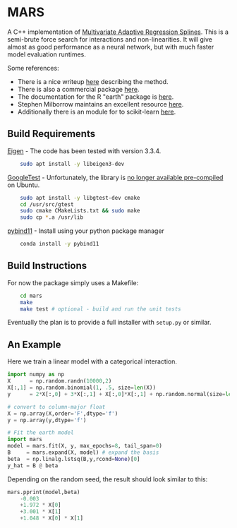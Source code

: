 # MARS

A C++ implementation of [Multivariate Adaptive Regression Splines](https://bit.ly/3cAc7xp). This is
a semi-brute force search for interactions and non-linearities. It will give almost as good
performance as a neural network, but with much faster model evaluation runtimes.

Some references:
* There is a nice writeup [here](https://uc-r.github.io/mars) describing the method.
* There is also a commercial package [here](https://www.salford-systems.com/products/mars).
* The documentation for the R "earth" package is [here](https://cran.r-project.org/web/packages/earth/earth.pdf).
* Stephen Milborrow maintains an excellent resource [here](http://www.milbo.users.sonic.net/earth).
* Additionally there is an module for to scikit-learn [here](https://contrib.scikit-learn.org/py-earth).

## Build Requirements
[Eigen](http://eigen.tuxfamily.org/) - The code has been tested with version 3.3.4.

```bash
    sudo apt install -y libeigen3-dev
```

[GoogleTest](https://github.com/google/googletest) - Unfortunately, the library is [no longer
available pre-compiled](https://bit.ly/2vNUBWN) on Ubuntu.

```bash
    sudo apt install -y libgtest-dev cmake
    cd /usr/src/gtest
    sudo cmake CMakeLists.txt && sudo make
    sudo cp *.a /usr/lib
```

[pybind11](https://github.com/pybind/pybind11) - Install using your python package manager

```bash
    conda install -y pybind11
```

## Build Instructions
For now the package simply uses a Makefile:

```bash
    cd mars
    make
    make test # optional - build and run the unit tests
```

Eventually the plan is to provide a full installer with `setup.py` or similar.

## An Example
Here we train a linear model with a categorical interaction.

```python
import numpy as np
X      = np.random.randn(10000,2)
X[:,1] = np.random.binomial(1, .5, size=len(X))
y      = 2*X[:,0] + 3*X[:,1] + X[:,0]*X[:,1] + np.random.normal(size=len(X))

# convert to column-major float
X = np.array(X,order='F',dtype='f')
y = np.array(y,dtype='f')

# Fit the earth model
import mars
model = mars.fit(X, y, max_epochs=8, tail_span=0)
B     = mars.expand(X, model) # expand the basis
beta  = np.linalg.lstsq(B,y,rcond=None)[0]
y_hat = B @ beta
```

Depending on the random seed, the result should look similar to this:

```python
mars.pprint(model,beta)
    -0.003
    +1.972 * X[0]
    +3.001 * X[1]
    +1.048 * X[0] * X[1]
```

